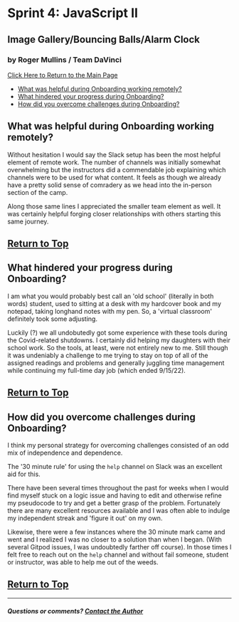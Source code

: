 # Sprint 4: JavaScript II
## Image Gallery/Bouncing Balls/Alarm Clock
### by Roger Mullins / Team DaVinci

[Click Here to Return to the Main Page](blog.md)

- [What was helpful during Onboarding working remotely?](#what-was-helpful-during-onboarding-working-remotely)
- [What hindered your progress during Onboarding?](#what-hindered-your-progress-during-onboarding)
- [How did you overcome challenges during Onboarding?](#how-did-you-overcome-challenges-during-onboarding)

## What was helpful during Onboarding working remotely?

Without hesitation I would say the Slack setup has been the most helpful element of remote work. The number of channels was initially somewhat overwhelming but the instructors did a commendable job explaining which channels were to be used for what content. It feels as though we already have a pretty solid sense of comradery as we head into the in-person section of the camp.

Along those same lines I appreciated the smaller team element as well. It was certainly helpful forging closer relationships with others starting this same journey.

[Return to Top](#by-roger-mullins--team-davinci)
---

## What hindered your progress during Onboarding?

I am what you would probably best call an 'old school' (literally in both words) student, used to sitting at a desk with my hardcover book and my notepad, taking longhand notes with my pen. So, a 'virtual classroom' definitely took some adjusting.

Luckily (?) we all undobutedly got some experience with these tools during the Covid-related shutdowns. I certainly did helping my daughters with their school work. So the tools, at least, were not entirely new to me. Still though it was undeniably a challenge to me trying to stay on top of all of the assigned readings and problems and generally juggling time management while continuing my full-time day job (which ended 9/15/22).

[Return to Top](#by-roger-mullins--team-davinci)
---

## How did you overcome challenges during Onboarding?

I think my personal strategy for overcoming challenges consisted of an odd mix of independence and dependence.

The '30 minute rule' for using the `help` channel on Slack was an excellent aid for this.

There have been several times throughout the past for weeks when I would find myself stuck on a logic issue and having to edit and otherwise refine my pseudocode to try and get a better grasp of the problem. Fortunately there are many excellent resources available and I was often able to indulge my independent streak and 'figure it out' on my own.

Likewise, there were a few instances where the 30 minute mark came and went and I realized I was no closer to a solution than when I began. (With several Gitpod issues, I was undoubtedly farther off course). In those times I felt free to reach out on the `help` channel and without fail someone, student or instructor, was able to help me out of the weeds.

[Return to Top](#by-roger-mullins--team-davinci)
---


---

##### Questions or comments? [Contact the Author](mailto:rogermullins.mba@gmail.com)